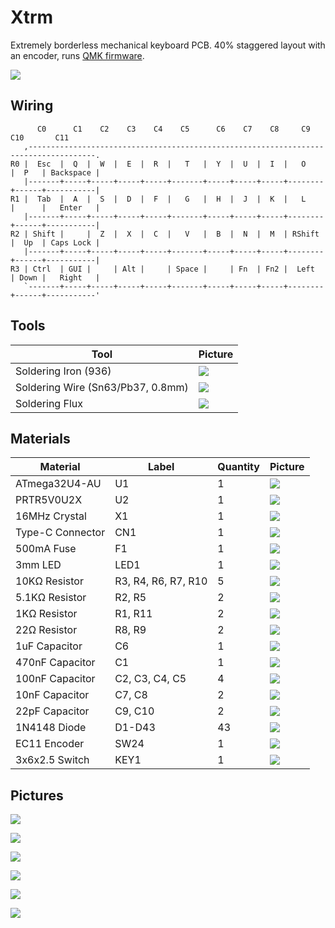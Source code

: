# Xtrm

Extremely borderless mechanical keyboard PCB. 40% staggered layout with an encoder, runs [QMK firmware](https://github.com/myst729/qmk_firmware/tree/master/keyboards/dg/xtrm).

![](images/xtrm.gif)

## Wiring

```
      C0      C1    C2    C3    C4    C5      C6    C7    C8     C9     C10       C11
   ,-------------------------------------------------------------------------------------.
R0 |  Esc  |  Q  |  W  |  E  |  R  |   T   |  Y  |  U  |  I  |   O    |  P   | Backspace |
   |-------+-----+-----+-----+-----+-------+-----+-----+-----+--------+------+-----------|
R1 |  Tab  |  A  |  S  |  D  |  F  |   G   |  H  |  J  |  K  |   L    |      |   Enter   |
   |-------+-----+-----+-----+-----+-------+-----+-----+-----+--------+------+-----------|
R2 | Shift |     |  Z  |  X  |  C  |   V   |  B  |  N  |  M  | RShift |  Up  | Caps Lock |
   |-------+-----+-----+-----+-----+-------+-----+-----+-----+--------+------+-----------|
R3 | Ctrl  | GUI |     | Alt |     | Space |     | Fn  | Fn2 |  Left  | Down |   Right   |
   `-------+-----+-----+-----+-----+-------+-----+-----+-----+--------+------+-----------'
```


## Tools

| Tool                              | Picture                    |
| --------------------------------- | -------------------------- |
| Soldering Iron (936)              | ![](images/tools/iron.jpg) |
| Soldering Wire (Sn63/Pb37, 0.8mm) | ![](images/tools/wire.jpg) |
| Soldering Flux                    | ![](images/tools/flux.jpg) |


## Materials

| Material         | Label               | Quantity | Picture                                   |
| ---------------- | ------------------- | -------- | ----------------------------------------- |
| ATmega32U4-AU    | U1                  | 1        | ![](images/materials/atmega32u4-au.jpg)   |
| PRTR5V0U2X       | U2                  | 1        | ![](images/materials/tvs-diode.jpg)       |
| 16MHz Crystal    | X1                  | 1        | ![](images/materials/crystal-16mhz.jpg)   |
| Type-C Connector | CN1                 | 1        | ![](images/materials/type-c.jpg)          |
| 500mA Fuse       | F1                  | 1        | ![](images/materials/fuse-500ma.jpg)      |
| 3mm LED          | LED1                | 1        | ![](images/materials/led-3mm.jpg)         |
| 10KΩ Resistor    | R3, R4, R6, R7, R10 | 5        | ![](images/materials/resisitor-10k.jpg)   |
| 5.1KΩ Resistor   | R2, R5              | 2        | ![](images/materials/resisitor-5100.jpg)  |
| 1KΩ Resistor     | R1, R11             | 2        | ![](images/materials/resisitor-1k.jpg)    |
| 22Ω Resistor     | R8, R9              | 2        | ![](images/materials/resisitor-22.jpg)    |
| 1uF Capacitor    | C6                  | 1        | ![](images/materials/capacitor-1uf.jpg)   |
| 470nF Capacitor  | C1                  | 1        | ![](images/materials/capacitor-470nf.jpg) |
| 100nF Capacitor  | C2, C3, C4, C5      | 4        | ![](images/materials/capacitor-100nf.jpg) |
| 10nF Capacitor   | C7, C8              | 2        | ![](images/materials/capacitor-10nf.jpg)  |
| 22pF Capacitor   | C9, C10             | 2        | ![](images/materials/capacitor-22pf.jpg)  |
| 1N4148 Diode     | D1-D43              | 43       | ![](images/materials/diode-1n4148.jpg)    |
| EC11 Encoder     | SW24                | 1        | ![](images/materials/encoder-ec11.jpg)    |
| 3x6x2.5 Switch   | KEY1                | 1        | ![](images/materials/switch-3x6x2.5.jpg)  |


## Pictures

![](images/keyboard/preview.jpg)

![](images/keyboard/pcb.jpg)

![](images/keyboard/kit.jpg)

![](images/keyboard/knob.jpg)

![](images/keyboard/almost.jpg)

![](images/keyboard/finished.jpg)
